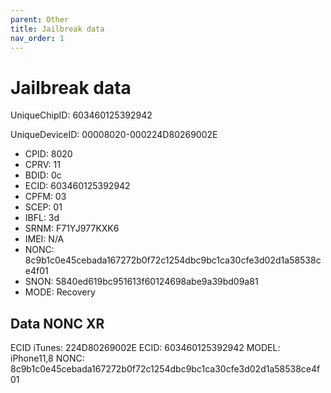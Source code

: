 ```yaml
---
parent: Other
title: Jailbreak data
nav_order: 1
---
```


# Jailbreak data

UniqueChipID: 603460125392942

UniqueDeviceID: 00008020-000224D80269002E


- CPID: 8020
- CPRV: 11
- BDID: 0c
- ECID: 603460125392942
- CPFM: 03
- SCEP: 01
- IBFL: 3d
- SRNM: F71YJ977KXK6
- IMEI: N/A
- NONC: 8c9b1c0e45cebada167272b0f72c1254dbc9bc1ca30cfe3d02d1a58538ce4f01
- SNON: 5840ed619bc951613f60124698abe9a39bd09a81
- MODE: Recovery

## Data NONC XR
ECID iTunes: 224D80269002E
ECID: 603460125392942
MODEL: iPhone11,8
NONC: 8c9b1c0e45cebada167272b0f72c1254dbc9bc1ca30cfe3d02d1a58538ce4f01
